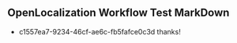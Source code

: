 ## OpenLocalization Workflow Test MarkDown
* c1557ea7-9234-46cf-ae6c-fb5fafce0c3d thanks!

<!--HONumber=Jul16_HO3-->


